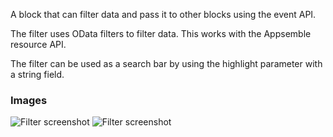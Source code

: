 A block that can filter data and pass it to other blocks using the event API.

The filter uses OData filters to filter data. This works with the Appsemble resource API.

The filter can be used as a search bar by using the highlight parameter with a string field.

### Images

![Filter screenshot](https://gitlab.com/appsemble/appsemble/-/raw/0.33.5/config/assets/filter.png)
![Filter screenshot](https://gitlab.com/appsemble/appsemble/-/raw/0.33.5/config/assets/filter-search-bar.png)
